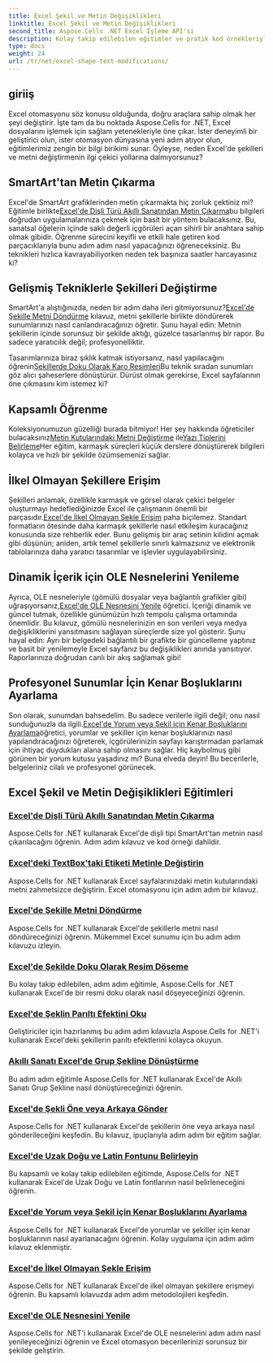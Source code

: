 ```yaml
---
title: Excel Şekil ve Metin Değişiklikleri
linktitle: Excel Şekil ve Metin Değişiklikleri
second_title: Aspose.Cells .NET Excel İşleme API'si
description: Kolay takip edilebilen eğitimler ve pratik kod örnekleriyle Aspose.Cells for .NET kullanarak Excel şekillerini ve metinlerini düzenlemeyi öğrenin.
type: docs
weight: 24
url: /tr/net/excel-shape-text-modifications/
---
```

## giriiş

Excel otomasyonu söz konusu olduğunda, doğru araçlara sahip olmak her şeyi değiştirir. İşte tam da bu noktada Aspose.Cells for .NET, Excel dosyalarını işlemek için sağlam yetenekleriyle öne çıkar. İster deneyimli bir geliştirici olun, ister otomasyon dünyasına yeni adım atıyor olun, eğitimlerimiz zengin bir bilgi birikimi sunar. Öyleyse, neden Excel'de şekilleri ve metni değiştirmenin ilgi çekici yollarına dalmıyorsunuz? 

## SmartArt'tan Metin Çıkarma

 Excel'de SmartArt grafiklerinden metin çıkarmakta hiç zorluk çektiniz mi? Eğitimle birlikte[Excel'de Dişli Türü Akıllı Sanatından Metin Çıkarma](./extract-text-gear-smart-art-excel/)bu bilgileri doğrudan uygulamalarınıza çekmek için basit bir yöntem bulacaksınız. Bu, sanatsal öğelerin içinde saklı değerli içgörüleri açan sihirli bir anahtara sahip olmak gibidir. Öğrenme sürecini keyifli ve etkili hale getiren kod parçacıklarıyla bunu adım adım nasıl yapacağınızı öğreneceksiniz. Bu teknikleri hızlıca kavrayabiliyorken neden tek başınıza saatler harcayasınız ki? 

## Gelişmiş Tekniklerle Şekilleri Değiştirme

 SmartArt'a alıştığınızda, neden bir adım daha ileri gitmiyorsunuz?[Excel'de Şekille Metni Döndürme](./rotate-text-shape-excel/) kılavuz, metni şekillerle birlikte döndürerek sunumlarınızı nasıl canlandıracağınızı öğretir. Şunu hayal edin: Metnin şekillerin içinde sorunsuz bir şekilde aktığı, güzelce tasarlanmış bir rapor. Bu sadece yaratıcılık değil; profesyonelliktir.

 Tasarımlarınıza biraz şıklık katmak istiyorsanız, nasıl yapılacağını öğrenin[Şekillerde Doku Olarak Karo Resimleri](./tile-picture-texture-shape-excel/)Bu teknik sıradan sunumları göz alıcı şaheserlere dönüştürür. Dürüst olmak gerekirse, Excel sayfalarının öne çıkmasını kim istemez ki?

## Kapsamlı Öğrenme

 Koleksiyonumuzun güzelliği burada bitmiyor! Her şey hakkında öğreticiler bulacaksınız[Metin Kutularındaki Metni Değiştirme](./replace-tag-text-textbox-excel/) ile[Yazı Tiplerini Belirleme](./specify-far-east-latin-font-excel/)Her eğitim, karmaşık süreçleri küçük derslere dönüştürerek bilgileri kolayca ve hızlı bir şekilde özümsemenizi sağlar.

## İlkel Olmayan Şekillere Erişim

 Şekilleri anlamak, özellikle karmaşık ve görsel olarak çekici belgeler oluşturmayı hedeflediğinizde Excel ile çalışmanın önemli bir parçasıdır.[Excel'de İlkel Olmayan Şekle Erişim](./access-non-primitive-shape-excel/) paha biçilemez. Standart formatların ötesinde daha karmaşık şekillerle nasıl etkileşim kuracağınız konusunda size rehberlik eder. Bunu gelişmiş bir araç setinin kilidini açmak gibi düşünün; aniden, artık temel şekillerle sınırlı kalmazsınız ve elektronik tablolarınıza daha yaratıcı tasarımlar ve işlevler uygulayabilirsiniz.

## Dinamik İçerik için OLE Nesnelerini Yenileme

 Ayrıca, OLE nesneleriyle (gömülü dosyalar veya bağlantılı grafikler gibi) uğraşıyorsanız,[Excel'de OLE Nesnesini Yenile](./refresh-ole-object-excel/) öğretici. İçeriği dinamik ve güncel tutmak, özellikle günümüzün hızlı tempolu çalışma ortamında önemlidir. Bu kılavuz, gömülü nesnelerinizin en son verileri veya medya değişikliklerini yansıtmasını sağlayan süreçlerde size yol gösterir. Şunu hayal edin: Ayrı bir belgedeki bağlantılı bir grafikte bir güncelleme yaptınız ve basit bir yenilemeyle Excel sayfanız bu değişiklikleri anında yansıtıyor. Raporlarınıza doğrudan canlı bir akış sağlamak gibi!

## Profesyonel Sunumlar İçin Kenar Boşluklarını Ayarlama

 Son olarak, sunumdan bahsedelim. Bu sadece verilerle ilgili değil; onu nasıl sunduğunuzla da ilgili.[Excel'de Yorum veya Şekil için Kenar Boşluklarını Ayarlama](./set-margins-comment-shape-excel/)öğretici, yorumlar ve şekiller için kenar boşluklarınızı nasıl yapılandıracağınızı öğreterek, içgörülerinizin sayfayı karıştırmadan parlamak için ihtiyaç duydukları alana sahip olmasını sağlar. Hiç kaybolmuş gibi görünen bir yorum kutusu yaşadınız mı? Buna elveda deyin! Bu becerilerle, belgeleriniz cilalı ve profesyonel görünecek.

## Excel Şekil ve Metin Değişiklikleri Eğitimleri
### [Excel'de Dişli Türü Akıllı Sanatından Metin Çıkarma](./extract-text-gear-smart-art-excel/)
Aspose.Cells for .NET kullanarak Excel'de dişli tipi SmartArt'tan metnin nasıl çıkarılacağını öğrenin. Adım adım kılavuz ve kod örneği dahildir.
### [Excel'deki TextBox'taki Etiketi Metinle Değiştirin](./replace-tag-text-textbox-excel/)
Aspose.Cells for .NET kullanarak Excel sayfalarınızdaki metin kutularındaki metni zahmetsizce değiştirin. Excel otomasyonu için adım adım bir kılavuz.
### [Excel'de Şekille Metni Döndürme](./rotate-text-shape-excel/)
Aspose.Cells for .NET kullanarak Excel'de şekillerle metni nasıl döndüreceğinizi öğrenin. Mükemmel Excel sunumu için bu adım adım kılavuzu izleyin.
### [Excel'de Şekilde Doku Olarak Resim Döşeme](./tile-picture-texture-shape-excel/)
Bu kolay takip edilebilen, adım adım eğitimle, Aspose.Cells for .NET kullanarak Excel'de bir resmi doku olarak nasıl döşeyeceğinizi öğrenin.
### [Excel'de Şeklin Parıltı Efektini Oku](./read-glow-effect-shape-excel/)
Geliştiriciler için hazırlanmış bu adım adım kılavuzla Aspose.Cells for .NET'i kullanarak Excel'deki şekillerin parıltı efektlerini kolayca okuyun.
### [Akıllı Sanatı Excel'de Grup Şekline Dönüştürme](./convert-smart-art-group-shape-excel/)
Bu adım adım eğitimle Aspose.Cells for .NET kullanarak Excel'de Akıllı Sanatı Grup Şekline nasıl dönüştüreceğinizi öğrenin.
### [Excel'de Şekli Öne veya Arkaya Gönder](./send-shape-front-back-excel/)
Aspose.Cells for .NET kullanarak Excel'de şekillerin öne veya arkaya nasıl gönderileceğini keşfedin. Bu kılavuz, ipuçlarıyla adım adım bir eğitim sağlar.
### [Excel'de Uzak Doğu ve Latin Fontunu Belirleyin](./specify-far-east-latin-font-excel/)
Bu kapsamlı ve kolay takip edilebilen eğitimde, Aspose.Cells for .NET kullanarak Excel'de Uzak Doğu ve Latin fontlarının nasıl belirleneceğini öğrenin.
### [Excel'de Yorum veya Şekil için Kenar Boşluklarını Ayarlama](./set-margins-comment-shape-excel/)
Aspose.Cells for .NET kullanarak Excel'de yorumlar ve şekiller için kenar boşluklarının nasıl ayarlanacağını öğrenin. Kolay uygulama için adım adım kılavuz eklenmiştir.
### [Excel'de İlkel Olmayan Şekle Erişim](./access-non-primitive-shape-excel/)
Aspose.Cells for .NET kullanarak Excel'de ilkel olmayan şekillere erişmeyi öğrenin. Bu kapsamlı kılavuzda adım adım metodolojileri keşfedin.
### [Excel'de OLE Nesnesini Yenile](./refresh-ole-object-excel/)
Aspose.Cells for .NET'i kullanarak Excel'de OLE nesnelerini adım adım nasıl yenileyeceğinizi öğrenin ve Excel otomasyon becerilerinizi sorunsuz bir şekilde geliştirin.